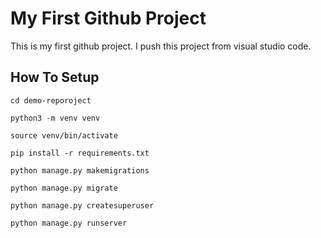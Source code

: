 # My First Github Project
This is my first github project. I push this project  from visual studio code.

## How To Setup
```
cd demo-reporoject
```
```
python3 -m venv venv
```
```
source venv/bin/activate
```
```
pip install -r requirements.txt
```
```
python manage.py makemigrations
```
```
python manage.py migrate
```
```
python manage.py createsuperuser
```
```
python manage.py runserver
```
